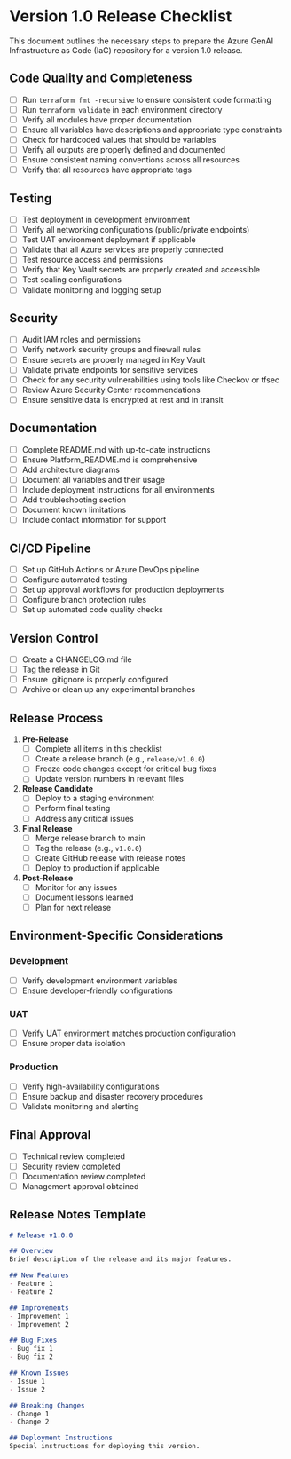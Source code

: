 # Version 1.0 Release Checklist

This document outlines the necessary steps to prepare the Azure GenAI Infrastructure as Code (IaC) repository for a version 1.0 release.

## Code Quality and Completeness

- [ ] Run `terraform fmt -recursive` to ensure consistent code formatting
- [ ] Run `terraform validate` in each environment directory
- [ ] Verify all modules have proper documentation
- [ ] Ensure all variables have descriptions and appropriate type constraints
- [ ] Check for hardcoded values that should be variables
- [ ] Verify all outputs are properly defined and documented
- [ ] Ensure consistent naming conventions across all resources
- [ ] Verify that all resources have appropriate tags

## Testing

- [ ] Test deployment in development environment
- [ ] Verify all networking configurations (public/private endpoints)
- [ ] Test UAT environment deployment if applicable
- [ ] Validate that all Azure services are properly connected
- [ ] Test resource access and permissions
- [ ] Verify that Key Vault secrets are properly created and accessible
- [ ] Test scaling configurations
- [ ] Validate monitoring and logging setup

## Security

- [ ] Audit IAM roles and permissions
- [ ] Verify network security groups and firewall rules
- [ ] Ensure secrets are properly managed in Key Vault
- [ ] Validate private endpoints for sensitive services
- [ ] Check for any security vulnerabilities using tools like Checkov or tfsec
- [ ] Review Azure Security Center recommendations
- [ ] Ensure sensitive data is encrypted at rest and in transit

## Documentation

- [ ] Complete README.md with up-to-date instructions
- [ ] Ensure Platform_README.md is comprehensive
- [ ] Add architecture diagrams
- [ ] Document all variables and their usage
- [ ] Include deployment instructions for all environments
- [ ] Add troubleshooting section
- [ ] Document known limitations
- [ ] Include contact information for support

## CI/CD Pipeline

- [ ] Set up GitHub Actions or Azure DevOps pipeline
- [ ] Configure automated testing
- [ ] Set up approval workflows for production deployments
- [ ] Configure branch protection rules
- [ ] Set up automated code quality checks

## Version Control

- [ ] Create a CHANGELOG.md file
- [ ] Tag the release in Git
- [ ] Ensure .gitignore is properly configured
- [ ] Archive or clean up any experimental branches

## Release Process

1. **Pre-Release**
   - [ ] Complete all items in this checklist
   - [ ] Create a release branch (e.g., `release/v1.0.0`)
   - [ ] Freeze code changes except for critical bug fixes
   - [ ] Update version numbers in relevant files

2. **Release Candidate**
   - [ ] Deploy to a staging environment
   - [ ] Perform final testing
   - [ ] Address any critical issues

3. **Final Release**
   - [ ] Merge release branch to main
   - [ ] Tag the release (e.g., `v1.0.0`)
   - [ ] Create GitHub release with release notes
   - [ ] Deploy to production if applicable

4. **Post-Release**
   - [ ] Monitor for any issues
   - [ ] Document lessons learned
   - [ ] Plan for next release

## Environment-Specific Considerations

### Development
- [ ] Verify development environment variables
- [ ] Ensure developer-friendly configurations

### UAT
- [ ] Verify UAT environment matches production configuration
- [ ] Ensure proper data isolation

### Production
- [ ] Verify high-availability configurations
- [ ] Ensure backup and disaster recovery procedures
- [ ] Validate monitoring and alerting

## Final Approval

- [ ] Technical review completed
- [ ] Security review completed
- [ ] Documentation review completed
- [ ] Management approval obtained

## Release Notes Template

```markdown
# Release v1.0.0

## Overview
Brief description of the release and its major features.

## New Features
- Feature 1
- Feature 2

## Improvements
- Improvement 1
- Improvement 2

## Bug Fixes
- Bug fix 1
- Bug fix 2

## Known Issues
- Issue 1
- Issue 2

## Breaking Changes
- Change 1
- Change 2

## Deployment Instructions
Special instructions for deploying this version.
```
